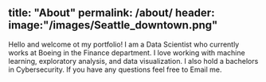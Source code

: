 
title: "About"
permalink: /about/
header:
  image:"/images/Seattle_downtown.png"
--- 

Hello and welcome ot my portfolio! I am a Data Scientist who currently works at Boeing in the Finance department. I love working with machine learning, exploratory analysis, and data visualization. I also hold a bachelors in Cybersecurity. If you have any questions feel free to Email me.
